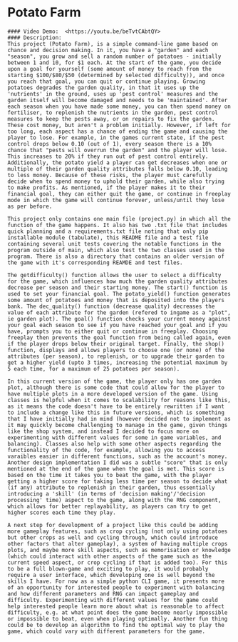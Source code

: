 # Potato Farm
    #### Video Demo:  <https://youtu.be/beTvtCAbtQY>
    #### Description:
    This project (Potato Farm), is a simple command-line game based on chance and decision making. In it, you have a "garden" and each "season", you grow and sell a random number of potatoes - initially between 1 and 10, for $1 each. At the start of the game, you decide upon a goal for yourself (some amount of money to reach from the starting $100/$80/$50 (determined by selected difficulty)), and once you reach that goal, you can quit or continue playing. Growing potatoes degrades the garden quality, in that it uses up the 'nutrients' in the ground, uses up 'pest control' measures and the garden itself will become damaged and needs to be 'maintained'. After each season when you have made some money, you can then spend money on fertiliser, to replenish the nutrients in the garden, pest control measures to keep the pests away, or on repairs to fix the garden. These cost money, but aren't a problem initially. However, if left for too long, each aspect has a chance of ending the game and causing the player to lose. For example, in the games current state, if the pest control drops below 0.10 (out of 1), every season there is a 10% chance that "pests will overrun the garden" and the player will lose. This increases to 20% if they run out of pest control entirely. Additionally, the potato yield a player can get decreases when one or multiple of their garden quality attributes falls below 0.10, leading to less money. Because of these risks, the player must carefully decide when to spend money to uphold their garden, while also trying to make profits. As mentioned, if the player makes it to their financial goal, they can either quit the game, or continue in freeplay mode in which the game will continue forever, unless/until they lose as per before.

    This project only contains one main file (project.py) in which all the function of the game happens. It also has two .txt file that includes quick planning and a requirements.txt file noting that only pip installable module (tabulate), this README file and a test file containing several unit tests covering the notable functions in the program outside of main, which also test the two classes used in the program. There is also a directory that contains an older version of the game with it's corresponding REAMDE and test files.

    The getdifficulty() function allows the user to select a difficulty for the game, which influences how much the garden quality attributes decrease per season and their starting money. The start() function is used to set your financial goal. The potato_yield() function generates some amount of potatoes and money that is deposited into the players bank. The dec_quality() function (decrease quality) decreases the value of each attribute for the garden (refered to ingame as a "plot", ie garden plot). The goal() function checks your current money against your goal each season to see if you have reached your goal and if you have, prompts you to either quit or continue in freeplay. Choosing freeplay then prevents the goal function from being called again, even if the player drops below their original target. Finally, the shop() function, displays and allows players to choose one (or none) of the attributes (per season), to replenish, or to upgrade their garden to get a higher yield (upto 3 times, increasing the potential maximum by 5 each time, for a maximum of 25 potatoes per season).

    In this current version of the game, the player only has one garden plot, although there is some code that could allow for the player to have multiple plots in a more developed version of the game. Using classes is helpful when it comes to scalability for reasons like this, as it means the code doesn't have to be entirely rewritten if I want to include a change like this in future versions, which is something that I have initially had in mind (however decided not to implement as it may quickly become challenging to manage in the game, given things like the shop system, and instead I decided to focus more on experimenting with different values for some in game variables, and balancing). Classes also help with some other aspects regarding the functionality of the code, for example, allowing you to access varaibles easier in different functions, such as the account's money. Another design implementation I did was a subtle "score" that is only mentioned at the end of the game when the goal is met. This score is based on the time it takes you to beat the game, with the player getting a higher score for taking less time per season to decide what (if any) attribute to replenish in their garden, thus essentially introducing a 'skill' (in terms of 'decision making'/'decision processing' time) aspect to the game, along with the RNG component, which allows for better replayability, as players can try to get higher scores each time they play.

    A next step for development of a project like this could be adding more gameplay features, such as crop cycling (not only using potatoes but other crops as well and cycling through, which could introduce other factors that alter gameplay), a system of having multiple crops plots, and maybe more skill aspects, such as memorisation or knowledge (which could interact with other aspects of the game such as the current speed aspect, or crop cycling if that is added too). For this to be a full blown-game and exciting to play, it would probably require a user interface, which developing one is well beyond the skills I have. For now as a simple python CLI game, it presents more of an opportunity for interested people to experiment with balancing and how different parameters and RNG can impact gameplay and difficulty. Experimenting with different values for the game could help interested people learn more about what is reasonable to affect difficulty, e.g. at what point does the game become nearly impossible or impossible to beat, even when playing optimally. Another fun thing could be to develop an algorithm to find the optimal way to play the game, which could vary with different parameters for the game.
